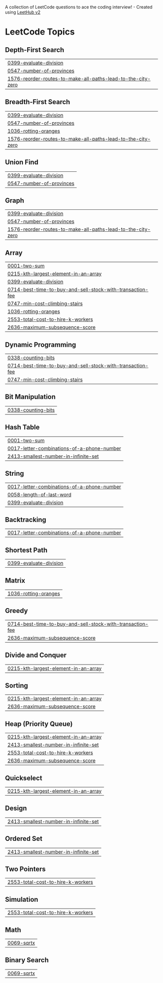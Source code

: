 A collection of LeetCode questions to ace the coding interview! - Created using [LeetHub v2](https://github.com/arunbhardwaj/LeetHub-2.0)
<!---LeetCode Topics Start-->
# LeetCode Topics
## Depth-First Search
|  |
| ------- |
| [0399-evaluate-division](https://github.com/Saiyyam24/leethub/tree/master/0399-evaluate-division) |
| [0547-number-of-provinces](https://github.com/Saiyyam24/leethub/tree/master/0547-number-of-provinces) |
| [1576-reorder-routes-to-make-all-paths-lead-to-the-city-zero](https://github.com/Saiyyam24/leethub/tree/master/1576-reorder-routes-to-make-all-paths-lead-to-the-city-zero) |
## Breadth-First Search
|  |
| ------- |
| [0399-evaluate-division](https://github.com/Saiyyam24/leethub/tree/master/0399-evaluate-division) |
| [0547-number-of-provinces](https://github.com/Saiyyam24/leethub/tree/master/0547-number-of-provinces) |
| [1036-rotting-oranges](https://github.com/Saiyyam24/leethub/tree/master/1036-rotting-oranges) |
| [1576-reorder-routes-to-make-all-paths-lead-to-the-city-zero](https://github.com/Saiyyam24/leethub/tree/master/1576-reorder-routes-to-make-all-paths-lead-to-the-city-zero) |
## Union Find
|  |
| ------- |
| [0399-evaluate-division](https://github.com/Saiyyam24/leethub/tree/master/0399-evaluate-division) |
| [0547-number-of-provinces](https://github.com/Saiyyam24/leethub/tree/master/0547-number-of-provinces) |
## Graph
|  |
| ------- |
| [0399-evaluate-division](https://github.com/Saiyyam24/leethub/tree/master/0399-evaluate-division) |
| [0547-number-of-provinces](https://github.com/Saiyyam24/leethub/tree/master/0547-number-of-provinces) |
| [1576-reorder-routes-to-make-all-paths-lead-to-the-city-zero](https://github.com/Saiyyam24/leethub/tree/master/1576-reorder-routes-to-make-all-paths-lead-to-the-city-zero) |
## Array
|  |
| ------- |
| [0001-two-sum](https://github.com/Saiyyam24/leethub/tree/master/0001-two-sum) |
| [0215-kth-largest-element-in-an-array](https://github.com/Saiyyam24/leethub/tree/master/0215-kth-largest-element-in-an-array) |
| [0399-evaluate-division](https://github.com/Saiyyam24/leethub/tree/master/0399-evaluate-division) |
| [0714-best-time-to-buy-and-sell-stock-with-transaction-fee](https://github.com/Saiyyam24/leethub/tree/master/0714-best-time-to-buy-and-sell-stock-with-transaction-fee) |
| [0747-min-cost-climbing-stairs](https://github.com/Saiyyam24/leethub/tree/master/0747-min-cost-climbing-stairs) |
| [1036-rotting-oranges](https://github.com/Saiyyam24/leethub/tree/master/1036-rotting-oranges) |
| [2553-total-cost-to-hire-k-workers](https://github.com/Saiyyam24/leethub/tree/master/2553-total-cost-to-hire-k-workers) |
| [2636-maximum-subsequence-score](https://github.com/Saiyyam24/leethub/tree/master/2636-maximum-subsequence-score) |
## Dynamic Programming
|  |
| ------- |
| [0338-counting-bits](https://github.com/Saiyyam24/leethub/tree/master/0338-counting-bits) |
| [0714-best-time-to-buy-and-sell-stock-with-transaction-fee](https://github.com/Saiyyam24/leethub/tree/master/0714-best-time-to-buy-and-sell-stock-with-transaction-fee) |
| [0747-min-cost-climbing-stairs](https://github.com/Saiyyam24/leethub/tree/master/0747-min-cost-climbing-stairs) |
## Bit Manipulation
|  |
| ------- |
| [0338-counting-bits](https://github.com/Saiyyam24/leethub/tree/master/0338-counting-bits) |
## Hash Table
|  |
| ------- |
| [0001-two-sum](https://github.com/Saiyyam24/leethub/tree/master/0001-two-sum) |
| [0017-letter-combinations-of-a-phone-number](https://github.com/Saiyyam24/leethub/tree/master/0017-letter-combinations-of-a-phone-number) |
| [2413-smallest-number-in-infinite-set](https://github.com/Saiyyam24/leethub/tree/master/2413-smallest-number-in-infinite-set) |
## String
|  |
| ------- |
| [0017-letter-combinations-of-a-phone-number](https://github.com/Saiyyam24/leethub/tree/master/0017-letter-combinations-of-a-phone-number) |
| [0058-length-of-last-word](https://github.com/Saiyyam24/leethub/tree/master/0058-length-of-last-word) |
| [0399-evaluate-division](https://github.com/Saiyyam24/leethub/tree/master/0399-evaluate-division) |
## Backtracking
|  |
| ------- |
| [0017-letter-combinations-of-a-phone-number](https://github.com/Saiyyam24/leethub/tree/master/0017-letter-combinations-of-a-phone-number) |
## Shortest Path
|  |
| ------- |
| [0399-evaluate-division](https://github.com/Saiyyam24/leethub/tree/master/0399-evaluate-division) |
## Matrix
|  |
| ------- |
| [1036-rotting-oranges](https://github.com/Saiyyam24/leethub/tree/master/1036-rotting-oranges) |
## Greedy
|  |
| ------- |
| [0714-best-time-to-buy-and-sell-stock-with-transaction-fee](https://github.com/Saiyyam24/leethub/tree/master/0714-best-time-to-buy-and-sell-stock-with-transaction-fee) |
| [2636-maximum-subsequence-score](https://github.com/Saiyyam24/leethub/tree/master/2636-maximum-subsequence-score) |
## Divide and Conquer
|  |
| ------- |
| [0215-kth-largest-element-in-an-array](https://github.com/Saiyyam24/leethub/tree/master/0215-kth-largest-element-in-an-array) |
## Sorting
|  |
| ------- |
| [0215-kth-largest-element-in-an-array](https://github.com/Saiyyam24/leethub/tree/master/0215-kth-largest-element-in-an-array) |
| [2636-maximum-subsequence-score](https://github.com/Saiyyam24/leethub/tree/master/2636-maximum-subsequence-score) |
## Heap (Priority Queue)
|  |
| ------- |
| [0215-kth-largest-element-in-an-array](https://github.com/Saiyyam24/leethub/tree/master/0215-kth-largest-element-in-an-array) |
| [2413-smallest-number-in-infinite-set](https://github.com/Saiyyam24/leethub/tree/master/2413-smallest-number-in-infinite-set) |
| [2553-total-cost-to-hire-k-workers](https://github.com/Saiyyam24/leethub/tree/master/2553-total-cost-to-hire-k-workers) |
| [2636-maximum-subsequence-score](https://github.com/Saiyyam24/leethub/tree/master/2636-maximum-subsequence-score) |
## Quickselect
|  |
| ------- |
| [0215-kth-largest-element-in-an-array](https://github.com/Saiyyam24/leethub/tree/master/0215-kth-largest-element-in-an-array) |
## Design
|  |
| ------- |
| [2413-smallest-number-in-infinite-set](https://github.com/Saiyyam24/leethub/tree/master/2413-smallest-number-in-infinite-set) |
## Ordered Set
|  |
| ------- |
| [2413-smallest-number-in-infinite-set](https://github.com/Saiyyam24/leethub/tree/master/2413-smallest-number-in-infinite-set) |
## Two Pointers
|  |
| ------- |
| [2553-total-cost-to-hire-k-workers](https://github.com/Saiyyam24/leethub/tree/master/2553-total-cost-to-hire-k-workers) |
## Simulation
|  |
| ------- |
| [2553-total-cost-to-hire-k-workers](https://github.com/Saiyyam24/leethub/tree/master/2553-total-cost-to-hire-k-workers) |
## Math
|  |
| ------- |
| [0069-sqrtx](https://github.com/Saiyyam24/leethub/tree/master/0069-sqrtx) |
## Binary Search
|  |
| ------- |
| [0069-sqrtx](https://github.com/Saiyyam24/leethub/tree/master/0069-sqrtx) |
<!---LeetCode Topics End-->